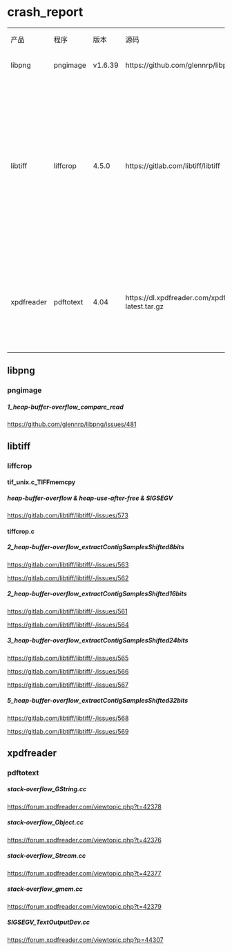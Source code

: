 # crash_report
<table>
    <tr>
        <td>产品</td>
        <td>程序</td>
        <td>版本</td>
        <td>源码</td>
        <td>位置</td>
        <td>函数</td>
        <td>类型</td>
        <td>数量</td>
        <td>URL</td>
        <td>时间</td>
    </tr>
    <tr>
        <td>libpng</td>
        <td>pngimage</td>
        <td>v1.6.39</td>
        <td>https://github.com/glennrp/libpng</td>
        <td>./contrib/libtests/pngimage.c:1249</td>
        <td>compare_read()</td>
        <td>heap-buffer-overflow</td>
        <td>1</td>
        <td>https://github.com/glennrp/libpng/issues/481</td>
        <td>2023.6.14</td>
    </tr>
    <tr>
        <td rowspan="10">libtiff</td>
        <td rowspan="10">liffcrop</td>
        <td rowspan="10">4.5.0</td>
        <td rowspan="10">https://gitlab.com/libtiff/libtiff</td>
        <td>./libtiff/tif_unix.c:345</td>
        <td>_TIFFmemcpy()</td>
        <td>heap-buffer-overflow & heap-use-after-free & SIGSEGV</td>
        <td>1</td>
        <td>https://gitlab.com/libtiff/libtiff/-/issues/573</td>
        <td rowspan="10">2023.5.11</td>        
    </tr>
    <tr>
        <td>./tools/tiffcrop.c:3773</td>
        <td rowspan="2">extractContigSamplesShifted8bits()</td>
        <td rowspan="9">heap-buffer-overflow</td>
        <td rowspan="2">2</td>
        <td>https://gitlab.com/libtiff/libtiff/-/issues/563</td>
    </tr>
    <tr>
        <td>./tools/tiffcrop.c:3760</td>
        <td>https://gitlab.com/libtiff/libtiff/-/issues/562</td>
    </tr>
    <tr>
        <td>./tools/tiffcrop.c:3877</td>
        <td rowspan="2">extractContigSamplesShifted16bits()</td>
        <td rowspan="2">2</td>
        <td>https://gitlab.com/libtiff/libtiff/-/issues/561</td>
    </tr>
    <tr>
        <td>./tools/tiffcrop.c:3863</td>
        <td>https://gitlab.com/libtiff/libtiff/-/issues/564</td>
    </tr>
    <tr>
        <td>./tools/tiffcrop.c:3982</td>
        <td rowspan="3">extractContigSamplesShifted24bits()</td>
        <td rowspan="3">3</td>
        <td>https://gitlab.com/libtiff/libtiff/-/issues/565</td>
    </tr>
    <tr>
        <td>./tools/tiffcrop.c:3984</td>
        <td>https://gitlab.com/libtiff/libtiff/-/issues/566</td>
    </tr>
    <tr>
        <td>./tools/tiffcrop.c:3998</td>
        <td>https://gitlab.com/libtiff/libtiff/-/issues/567</td>
    </tr>
    <tr>
        <td>./tools/tiffcrop.c:4106</td>
        <td rowspan="2">extractContigSamplesShifted32bits()</td>
        <td rowspan="2">5</td>
        <td>https://gitlab.com/libtiff/libtiff/-/issues/568</td>
    </tr>
    <tr>
        <td>./tools/tiffcrop.c:4108,4110,4112,4124</td>
        <td>https://gitlab.com/libtiff/libtiff/-/issues/569</td>
    </tr>
    <tr>
        <td rowspan="5">xpdfreader</td>
        <td rowspan="5">pdftotext</td>
        <td rowspan="5">4.04</td>
        <td rowspan="5">https://dl.xpdfreader.com/xpdf-latest.tar.gz</td>
        <td>./goo/GString.cc:119</td>
        <td>GString::resize(int)</td>
        <td rowspan="4">stack-overflow</td>
        <td>1</td>
        <td>https://forum.xpdfreader.com/viewtopic.php?t=42378</td>
        <td rowspan="5">2022.12.26</td>
    </tr>
    </tr>
        <td>./xpdf/Stream.cc:795</td>
        <td>FileStream::copy()</td>
        <td>1</td>
        <td>https://forum.xpdfreader.com/viewtopic.php?t=42376</td>
    </tr>
    </tr>
        <td>./xpdf/Object.cc:81</td>
        <td>Object::copy(Object*)</td>
        <td>1</td>
        <td>https://forum.xpdfreader.com/viewtopic.php?t=42377</td>
    </tr>
    </tr>
        <td>./goo/gmem.cc:148</td>
        <td>gmalloc(int)</td>
        <td>1</td>
        <td>https://forum.xpdfreader.com/viewtopic.php?t=42379</td>
    </tr>
    <tr>
        <td>./xpdf/TextOutputDev.cc:988</td>
        <td>TextLine::TextLine()</td>
        <td rowspan="1">SIGSEGV</td>
        <td>1</td>
        <td>https://forum.xpdfreader.com/viewtopic.php?t=44307</td>
    </tr>
</table>

## libpng
### pngimage
##### 1_heap-buffer-overflow_compare_read
https://github.com/glennrp/libpng/issues/481

## libtiff
### liffcrop 
####  tif_unix.c_TIFFmemcpy
##### heap-buffer-overflow & heap-use-after-free &  SIGSEGV
https://gitlab.com/libtiff/libtiff/-/issues/573
#### tiffcrop.c
##### 2_heap-buffer-overflow_extractContigSamplesShifted8bits
https://gitlab.com/libtiff/libtiff/-/issues/563

https://gitlab.com/libtiff/libtiff/-/issues/562
##### 2_heap-buffer-overflow_extractContigSamplesShifted16bits
https://gitlab.com/libtiff/libtiff/-/issues/561

https://gitlab.com/libtiff/libtiff/-/issues/564

##### 3_heap-buffer-overflow_extractContigSamplesShifted24bits
https://gitlab.com/libtiff/libtiff/-/issues/565

https://gitlab.com/libtiff/libtiff/-/issues/566

https://gitlab.com/libtiff/libtiff/-/issues/567
##### 5_heap-buffer-overflow_extractContigSamplesShifted32bits
https://gitlab.com/libtiff/libtiff/-/issues/568

https://gitlab.com/libtiff/libtiff/-/issues/569

## xpdfreader
### pdftotext
##### stack-overflow_GString.cc
https://forum.xpdfreader.com/viewtopic.php?t=42378
##### stack-overflow_Object.cc
https://forum.xpdfreader.com/viewtopic.php?t=42376
##### stack-overflow_Stream.cc
https://forum.xpdfreader.com/viewtopic.php?t=42377
##### stack-overflow_gmem.cc
https://forum.xpdfreader.com/viewtopic.php?t=42379
##### SIGSEGV_TextOutputDev.cc
https://forum.xpdfreader.com/viewtopic.php?p=44307
